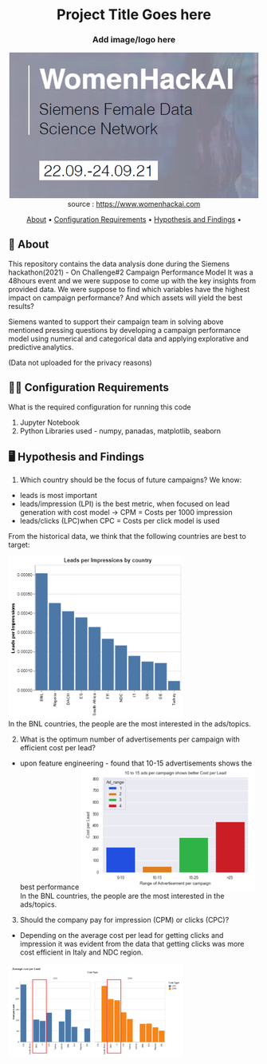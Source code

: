 <div align="center">

# Project Title Goes here 

###  Add image/logo here
<img src='https://github.com/saumyagoyal95/Siemens-Hackathon/blob/2add5e4cb19d624e573a675cfbbd849332bd43a0/Title.png' width=500px> <br>
source : https://www.womenhackai.com <br>

  
[About](#about) •
[Configuration Requirements](#configuration-requirements) •
[Hypothesis and Findings](#installation) •

  
</div>

## 📒 About <a name="about"></a>

This repository contains the data analysis done during the Siemens hackathon(2021) - On Challenge#2 Campaign Performance Model
It was a 48hours event and we were suppose to come up with the key insights from provided data. We were suppose to find which variables have the highest impact on campaign performance? And which assets will yield the best results? 

Siemens wanted to support their campaign team in solving above mentioned pressing questions by developing a campaign performance model using numerical and categorical data and applying explorative and predictive analytics.

(Data not uploaded for the privacy reasons)

## 👨‍💻 Configuration Requirements <a name="configuration-requirements"></a>

What is the required configuration for running this code
1. Jupyter Notebook
2. Python Libraries used - numpy, panadas, matplotlib, seaborn

## 🖥️ Hypothesis and Findings <a name="installation"></a>

1. Which country should be the focus of future campaigns?
We know:
-	leads is most important 
-	leads/impression (LPI) is the best metric, when focused on lead generation with cost model → CPM = Costs per 1000 impression
-	leads/clicks (LPC)when CPC = Costs per click model is used

From the historical data, we think that the following countries are best to target:

<img src='https://github.com/saumyagoyal95/Siemens-Hackathon/blob/bf61a7c83d84765d0715d7b43aeb3d035c0c36e9/finding1.png' width=350px> <br>
In the BNL countries, the people are the most interested in the ads/topics.


2. What is the optimum number of advertisements per campaign with efficient cost per lead?

- upon feature engineering - found that 10-15 advertisements shows the best performance
<img src='https://github.com/saumyagoyal95/Siemens-Hackathon/blob/6a55ae4378a2bf9ccb1b64c8767bf32bc7fb22c4/Findings2.png' width=350px> <br>
In the BNL countries, the people are the most interested in the ads/topics.

3. Should the company pay for impression (CPM) or clicks (CPC)?

- Depending on the average cost per lead for getting clicks and impression it was evident from the data that getting clicks was more cost efficient in Italy and NDC region.

<img src='https://github.com/saumyagoyal95/Siemens-Hackathon/blob/6a55ae4378a2bf9ccb1b64c8767bf32bc7fb22c4/Finding3.png' width=350px> <br>

